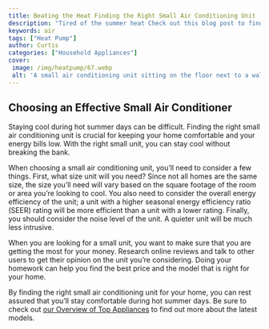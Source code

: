 ```yaml
---
title: Beating the Heat Finding the Right Small Air Conditioning Unit
description: "Tired of the summer heat Check out this blog post to find out which small air conditioning unit is right for you and beat the heat this season"
keywords: air
tags: ["Heat Pump"]
author: Curtis
categories: ["Household Appliances"]
cover: 
 image: /img/heatpump/67.webp
 alt: 'A small air conditioning unit sitting on the floor next to a wall'
---
```

## Choosing an Effective Small Air Conditioner

Staying cool during hot summer days can be difficult. Finding the right small air conditioning unit is crucial for keeping your home comfortable and your energy bills low. With the right small unit, you can stay cool without breaking the bank. 

When choosing a small air conditioning unit, you’ll need to consider a few things. First, what size unit will you need? Since not all homes are the same size, the size you’ll need will vary based on the square footage of the room or area you’re looking to cool. You also need to consider the overall energy efficiency of the unit; a unit with a higher seasonal energy efficiency ratio (SEER) rating will be more efficient than a unit with a lower rating. Finally, you should consider the noise level of the unit. A quieter unit will be much less intrusive. 

When you are looking for a small unit, you want to make sure that you are getting the most for your money. Research online reviews and talk to other users to get their opinion on the unit you’re considering. Doing your homework can help you find the best price and the model that is right for your home. 

By finding the right small air conditioning unit for your home, you can rest assured that you’ll stay comfortable during hot summer days. Be sure to check out [our Overview of Top Appliances](./pages/appliance-overview) to find out more about the latest models.
